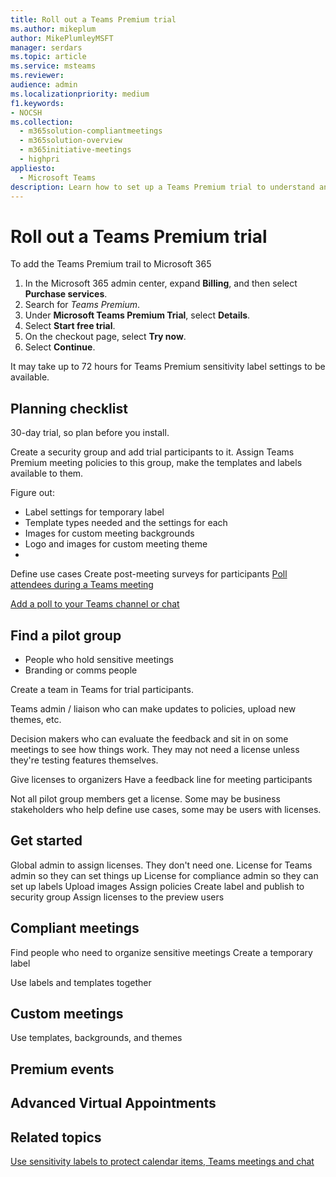 ```yaml
---
title: Roll out a Teams Premium trial
ms.author: mikeplum
author: MikePlumleyMSFT
manager: serdars
ms.topic: article
ms.service: msteams
ms.reviewer: 
audience: admin
ms.localizationpriority: medium
f1.keywords:
- NOCSH
ms.collection: 
  - m365solution-compliantmeetings
  - m365solution-overview
  - m365initiative-meetings
  - highpri
appliesto: 
  - Microsoft Teams
description: Learn how to set up a Teams Premium trial to understand and test premium capabilities in your organization.
---
```


# Roll out a Teams Premium trial



To add the Teams Premium trail to Microsoft 365
1. In the Microsoft 365 admin center, expand **Billing**, and then select **Purchase services**.
1. Search for *Teams Premium*.
1. Under **Microsoft Teams Premium Trial**, select **Details**.
1. Select **Start free trial**.
1. On the checkout page, select **Try now**.
1. Select **Continue**.

It may take up to 72 hours for Teams Premium sensitivity label settings to be available.

## Planning checklist

30-day trial, so plan before you install.

Create a security group and add trial participants to it. Assign Teams Premium meeting policies to this group, make the templates and labels available to them.


Figure out:
- Label settings for temporary label
- Template types needed and the settings for each
- Images for custom meeting backgrounds
- Logo and images for custom meeting theme
- 

Define use cases
Create post-meeting surveys for participants
[Poll attendees during a Teams meeting](https://support.microsoft.com/office/9923b7d4-ea97-4aa2-b8b8-b45fefe7d454)

[Add a poll to your Teams channel or chat](https://support.microsoft.com/office/a3f9112c-01e1-4ee4-bd88-25e4e243b80b)


## Find a pilot group

- People who hold sensitive meetings
- Branding or comms people

Create a team in Teams for trial participants.

Teams admin / liaison who can make updates to policies, upload new themes, etc.

Decision makers who can evaluate the feedback and sit in on some meetings to see how things work. They may not need a license unless they're testing features themselves.

Give licenses to organizers
Have a feedback line for meeting participants

Not all pilot group members get a license. Some may be business stakeholders who help define use cases, some may be users with licenses.

## Get started

Global admin to assign licenses. They don't need one.
License for Teams admin so they can set things up
License for compliance admin so they can set up labels
Upload images
Assign policies
Create label and publish to security group
Assign licenses to the preview users


## Compliant meetings

Find people who need to organize sensitive meetings
Create a temporary label

Use labels and templates together

## Custom meetings

Use templates, backgrounds, and themes

## Premium events


## Advanced Virtual Appointments



## Related topics

[Use sensitivity labels to protect calendar items, Teams meetings and chat](/microsoft-365/compliance/sensitivity-labels-meetings)
